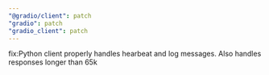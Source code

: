 ```yaml
---
"@gradio/client": patch
"gradio": patch
"gradio_client": patch
---
```


fix:Python client properly handles hearbeat and log messages. Also handles responses longer than 65k
